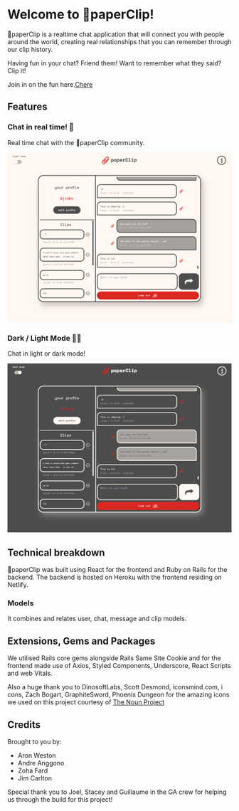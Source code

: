 # Welcome to 📎paperClip!

📎paperClip is a realtime chat application that will connect you with people around the world, creating real relationships that you can remember through our clip history.

Having fun in your chat? Friend them! Want to remember what they said? Clip it!

Join in on the fun here.[Chere](./src/assets/1.png)

## Features

### Chat in real time! 💬

Real time chat with the 📎paperClip community.

![Chat with users](./src/assets/1.png)


### Dark / Light Mode 🌚🌝

Chat in light or dark mode!

![Chat with users](./src/assets/2.png)


## Technical breakdown

📎paperClip was built using React for the frontend and Ruby on Rails for the backend. The backend is hosted on Heroku with the frontend residing on Netlify.

### Models

It combines and relates user, chat, message and clip models.

## Extensions, Gems and Packages

We utilised Rails core gems alongside Rails Same Site Cookie and for the frontend made use of Axios, Styled Components, Underscore, React Scripts and web Vitals.

Also a huge thank you to DinosoftLabs, Scott Desmond, iconsmind.com, i cons, Zach Bogart, GraphiteSword, Phoenix Dungeon for the amazing icons we used on this project courtesy of  [The Noun Project](https://thenounproject.com/)

## Credits

Brought to you by:

- Aron Weston
- Andre Anggono
- Zoha Fard
- Jim Carlton

Special thank you to Joel, Stacey and Guillaume in the GA crew for helping us through the build for this project!
